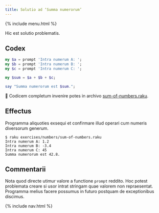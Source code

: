 ```yaml
---
title: Solutio ad ‘Summa numerorum’
---
```


{% include menu.html %}

Hic est solutio problematis.

## Codex

```raku
my $a = prompt 'Intra numerum A: ';
my $b = prompt 'Intra numerum B: ';
my $c = prompt 'Intra numerum C: ';

my $sum = $a + $b + $c;

say "Summa numerorum est $sum.";
```

🦋 Codicem completum invenire potes in archivo [sum-of-numbers.raku](https://github.com/ash/raku-course/blob/master/exercises/numbers/sum-of-numbers.raku).

## Effectus

Programma aliquoties exsequi et confirmare illud operari cum numeris diversorum generum.

```console
$ raku exercises/numbers/sum-of-numbers.raku
Intra numerum A: 1.2
Intra numerum B: -3.4
Intra numerum C: 45
Summa numerorum est 42.8.
```

## Commentarii

Nota quod directe utimur valore a functione `prompt` reddito. Hoc potest problemata creare si usor intrat stringam quae valorem non repraesentat. Programma melius facere possumus in futuro postquam de exceptionibus discimus.

{% include nav.html %}